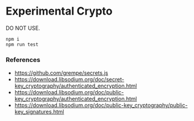 # Experimental Crypto

DO NOT USE.

```
npm i
npm run test
```

### References
- https://github.com/grempe/secrets.js
- https://download.libsodium.org/doc/secret-key_cryptography/authenticated_encryption.html
- https://download.libsodium.org/doc/public-key_cryptography/authenticated_encryption.html
- https://download.libsodium.org/doc/public-key_cryptography/public-key_signatures.html